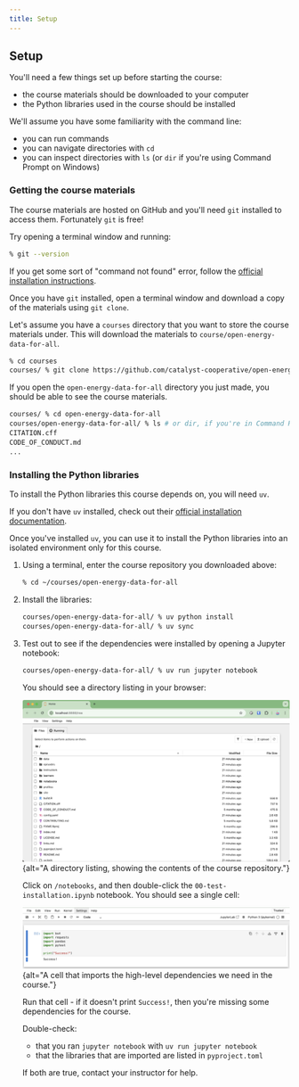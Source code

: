 ```yaml
---
title: Setup
---
```


## Setup

You'll need a few things set up before starting the course:

* the course materials should be downloaded to your computer
* the Python libraries used in the course should be installed

We'll assume you have some familiarity with the command line:

* you can run commands
* you can navigate directories with `cd`
* you can inspect directories with `ls` (or `dir` if you're using Command Prompt on Windows)


### Getting the course materials

The course materials are hosted on GitHub and you'll need `git` installed to access them.
Fortunately `git` is free!

Try opening a terminal window and running:

```bash
% git --version
```

If you get some sort of "command not found" error,
follow the [official installation instructions](https://git-scm.com/book/en/v2/Getting-Started-Installing-Git).

Once you have `git` installed, open a terminal window and download a copy of the materials using `git clone`.

Let's assume you have a `courses` directory that you want to store the course materials under.
This will download the materials to `course/open-energy-data-for-all`.

```bash
% cd courses
courses/ % git clone https://github.com/catalyst-cooperative/open-energy-data-for-all.git
```

If you open the `open-energy-data-for-all` directory you just made, you should be able to see the course materials.

```bash
courses/ % cd open-energy-data-for-all
courses/open-energy-data-for-all/ % ls # or dir, if you're in Command Prompt on Windows
CITATION.cff
CODE_OF_CONDUCT.md
...
```

### Installing the Python libraries

To install the Python libraries this course depends on, you will need `uv`.

If you don't have `uv` installed,
check out their [official installation documentation](https://docs.astral.sh/uv/getting-started/installation/).

Once you've installed `uv`, you can use it to install the Python libraries into an isolated environment only for this course.

1. Using a terminal, enter the course repository you downloaded above:
   ```bash
   % cd ~/courses/open-energy-data-for-all
   ```

2. Install the libraries:
   ```bash
   courses/open-energy-data-for-all/ % uv python install
   courses/open-energy-data-for-all/ % uv sync
   ```

3. Test out to see if the dependencies were installed by opening a Jupyter notebook:
   ```bash
   courses/open-energy-data-for-all/ % uv run jupyter notebook
   ```

   You should see a directory listing in your browser:

   ![A directory listing, showing the contents of the course repository.](./notebook-home.png){alt="A directory listing, showing the contents of the course repository."}

   Click on `/notebooks`, and then double-click the `00-test-installation.ipynb` notebook. You should see a single cell:

   ![A cell that imports the high-level dependencies we need in the course.](./test-notebook-success.png){alt="A cell that imports the high-level dependencies we need in the course."}

   Run that cell - if it doesn't print `Success!`, then you're missing some dependencies for the course.

   Double-check:

   * that you ran `jupyter notebook` with `uv run jupyter notebook`
   * that the libraries that are imported are listed in `pyproject.toml`

   If both are true, contact your instructor for help.
